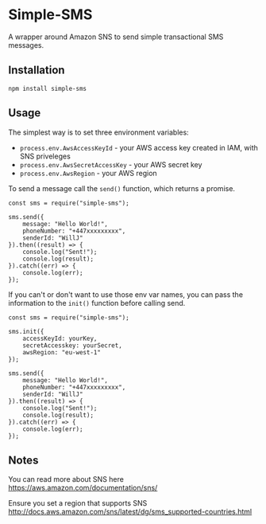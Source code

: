 # Simple-SMS

A wrapper around Amazon SNS to send simple transactional SMS messages.

## Installation

`npm install simple-sms`

## Usage

The simplest way is to set three environment variables: 

- `process.env.AwsAccessKeyId` - your AWS access key created in IAM, with SNS priveleges
- `process.env.AwsSecretAccessKey` - your AWS secret key
- `process.env.AwsRegion` - your AWS region

To send a message call the `send()` function, which returns a promise.

```
const sms = require("simple-sms");

sms.send({
    message: "Hello World!",
    phoneNumber: "+447xxxxxxxxx",
    senderId: "WillJ"
}).then((result) => {
    console.log("Sent!");
    console.log(result);
}).catch((err) => {
    console.log(err);
});

```

If you can't or don't want to use those env var names, you can pass the information to the `init()` function before calling send.

```
const sms = require("simple-sms");

sms.init({
    accessKeyId: yourKey,
    secretAccesskey: yourSecret,
    awsRegion: "eu-west-1"
});

sms.send({
    message: "Hello World!",
    phoneNumber: "+447xxxxxxxxx",
    senderId: "WillJ"
}).then((result) => {
    console.log("Sent!");
    console.log(result);
}).catch((err) => {
    console.log(err);
});

```

## Notes

You can read more about SNS here https://aws.amazon.com/documentation/sns/

Ensure you set a region that supports SNS http://docs.aws.amazon.com/sns/latest/dg/sms_supported-countries.html
